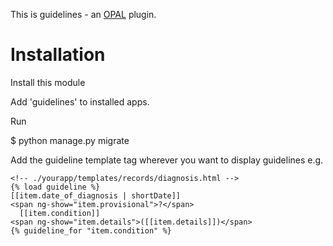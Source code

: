 This is guidelines - an [OPAL](https://github.com/openhealthcare/opal) plugin.

# Installation

Install this module

Add 'guidelines' to installed apps.

Run

   $ python manage.py migrate

Add the guideline template tag wherever you want to display guidelines e.g.

    <!-- ./yourapp/templates/records/diagnosis.html -->
    {% load guideline %}
    [[item.date_of_diagnosis | shortDate]]
    <span ng-show="item.provisional">?</span>
      [[item.condition]]
    <span ng-show="item.details">([[item.details]])</span>
    {% guideline_for "item.condition" %}
